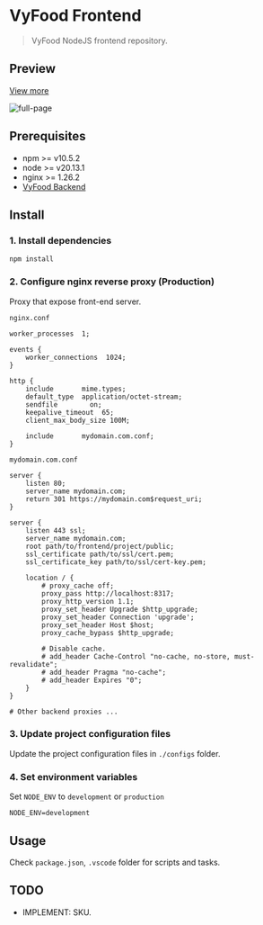 # VyFood Frontend

> VyFood NodeJS frontend repository.

## Preview

[View more](PREVIEW.md)

![full-page](https://github.com/user-attachments/assets/08c5fa92-8897-434e-b68a-c46ef988d886)

## Prerequisites

- npm >= v10.5.2
- node >= v20.13.1
- nginx >= 1.26.2
- [VyFood Backend](https://github.com/0xF5T9/VyFood-backend)

## Install

### 1. Install dependencies

```shell
npm install
```

### 2. Configure nginx reverse proxy (Production)

Proxy that expose front-end server.

`nginx.conf`

```plain
worker_processes  1;

events {
    worker_connections  1024;
}

http {
    include       mime.types;
    default_type  application/octet-stream;
    sendfile        on;
    keepalive_timeout  65;
    client_max_body_size 100M;

    include       mydomain.com.conf;
}
```

`mydomain.com.conf`

```plain
server {
    listen 80;
    server_name mydomain.com;
    return 301 https://mydomain.com$request_uri;
}

server {
    listen 443 ssl;
    server_name mydomain.com;
    root path/to/frontend/project/public;
    ssl_certificate path/to/ssl/cert.pem;
    ssl_certificate_key path/to/ssl/cert-key.pem;

    location / {
        # proxy_cache off;
        proxy_pass http://localhost:8317;
        proxy_http_version 1.1;
        proxy_set_header Upgrade $http_upgrade;
        proxy_set_header Connection 'upgrade';
        proxy_set_header Host $host;
        proxy_cache_bypass $http_upgrade;
        
        # Disable cache.
        # add_header Cache-Control "no-cache, no-store, must-revalidate";
        # add_header Pragma "no-cache";
        # add_header Expires "0";
    }
}

# Other backend proxies ...
```

### 3. Update project configuration files

Update the project configuration files in `./configs` folder.

### 4. Set environment variables

Set `NODE_ENV` to `development` or `production`

```shell
NODE_ENV=development
```

## Usage

Check `package.json`, `.vscode` folder for scripts and tasks.

## TODO

- IMPLEMENT: SKU.
